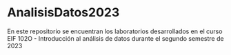 # AnalisisDatos2023

En este repositorio se encuentran los laboratorios desarrollados en el curso EIF 102O - Introducción al análisis de datos durante el segundo semestre de 2023
